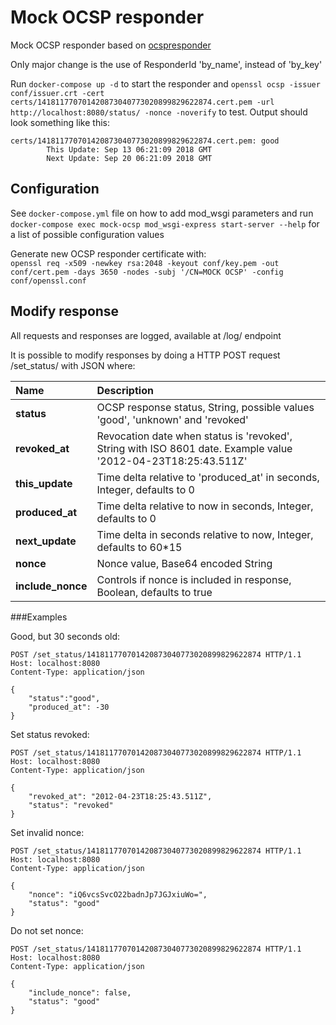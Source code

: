 # Mock OCSP responder

Mock OCSP responder based on [ocspresponder](https://pypi.org/project/ocspresponder/)

Only major change is the use of ResponderId 'by_name', instead of 'by_key'

Run `docker-compose up -d` to start the responder and 
`openssl ocsp -issuer conf/issuer.crt -cert certs/141811770701420873040773020899829622874.cert.pem -url http://localhost:8080/status/ -nonce -noverify` 
to test. Output should look something like this: 
````
certs/141811770701420873040773020899829622874.cert.pem: good
        This Update: Sep 13 06:21:09 2018 GMT
        Next Update: Sep 20 06:21:09 2018 GMT

````

## Configuration
See `docker-compose.yml` file on how to add mod_wsgi parameters and run 
`docker-compose exec mock-ocsp mod_wsgi-express start-server --help` for a list of possible configuration values

Generate new OCSP responder certificate with:    
`openssl req -x509 -newkey rsa:2048 -keyout conf/key.pem -out conf/cert.pem -days 3650 -nodes -subj '/CN=MOCK OCSP' -config conf/openssl.conf`

## Modify response
All requests and responses are logged, available at /log/ endpoint

It is possible to modify responses by doing a HTTP POST request /set_status/<certificate serial> with JSON where:

| **Name**        | **Description** |
| :---------------- | :---------- |
| **status** | OCSP response status, String, possible values 'good', 'unknown' and 'revoked' |
| **revoked_at** | Revocation date when status is 'revoked', String with ISO 8601 date. Example value '2012-04-23T18:25:43.511Z' |
| **this_update** | Time delta relative to 'produced_at' in seconds, Integer, defaults to 0 |
| **produced_at** | Time delta relative to now in seconds, Integer, defaults to 0 |
| **next_update** | Time delta in seconds relative to now, Integer, defaults to 60*15 |
| **nonce** | Nonce value, Base64 encoded String |
| **include_nonce** | Controls if nonce is included in response, Boolean, defaults to true |

###Examples

Good, but 30 seconds old:
````
POST /set_status/141811770701420873040773020899829622874 HTTP/1.1
Host: localhost:8080
Content-Type: application/json

{
    "status":"good",
    "produced_at": -30
}
````
Set status revoked:
````
POST /set_status/141811770701420873040773020899829622874 HTTP/1.1
Host: localhost:8080
Content-Type: application/json

{
    "revoked_at": "2012-04-23T18:25:43.511Z",
    "status": "revoked"
}
````
Set invalid nonce:
````
POST /set_status/141811770701420873040773020899829622874 HTTP/1.1
Host: localhost:8080
Content-Type: application/json

{
    "nonce": "iQ6vcsSvcO22badnJp7JGJxiuWo=",
    "status": "good"
}
````
Do not set nonce:
````
POST /set_status/141811770701420873040773020899829622874 HTTP/1.1
Host: localhost:8080
Content-Type: application/json

{
    "include_nonce": false,
    "status": "good"
}
````

